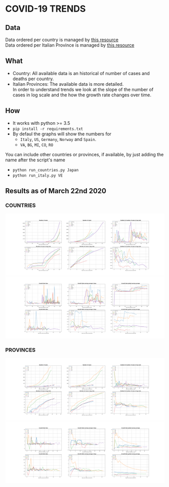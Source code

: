 # COVID-19 TRENDS

## Data
Data ordered per country is managed by [this resource](https://github.com/pomber/covid19) <br>
Data ordered per Italian Province is managed by [this resource](https://github.com/pcm-dpc/COVID-19) 

## What
* Country: All available data is an historical of number of cases and deaths per country. <br>
* Italian Provinces: The available data is more detailed. <br>
In order to understand trends we look at the slope of the number of cases in log scale and the how the growth rate changes over time.

## How
* It works with python >= 3.5
* ```pip install -r requirements.txt ```
* By defaul the graphs will show the numbers for 
    * `Italy`, `US`, `Germany`, `Norway` and `Spain`. <br>
    * `VA`, `BG`, `MI`, `CO`, `RO` <br>

You can include other countries or provinces, if available, by just adding the name after the script's name
* ```python run_countries.py Japan```
* ```python run_italy.py VE```

## Results as of March 22nd 2020

### COUNTRIES
![Cases](https://github.com/dariocazzani/COVID-19-trends/blob/master/images/image1.png)
![Growth Rate](https://github.com/dariocazzani/COVID-19-trends/blob/master/images/image2.png)

### PROVINCES
![Cases](https://github.com/dariocazzani/COVID-19-trends/blob/master/images/image3.png)
![Growth Rate](https://github.com/dariocazzani/COVID-19-trends/blob/master/images/image4.png)
